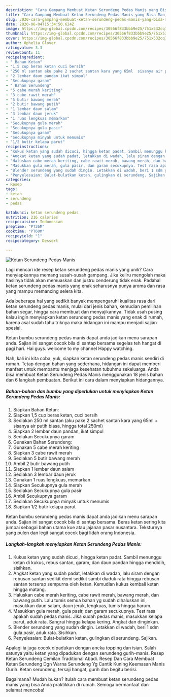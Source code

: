 ```yaml
---
description: "Cara Gampang Membuat Ketan Serundeng Pedas Manis yang Bisa Manjain Lidah"
title: "Cara Gampang Membuat Ketan Serundeng Pedas Manis yang Bisa Manjain Lidah"
slug: 3030-cara-gampang-membuat-ketan-serundeng-pedas-manis-yang-bisa-manjain-lidah
date: 2020-06-04T15:34:50.624Z
image: https://img-global.cpcdn.com/recipes/30566f833bbb9e25/751x532cq70/ketan-serundeng-pedas-manis-foto-resep-utama.jpg
thumbnail: https://img-global.cpcdn.com/recipes/30566f833bbb9e25/751x532cq70/ketan-serundeng-pedas-manis-foto-resep-utama.jpg
cover: https://img-global.cpcdn.com/recipes/30566f833bbb9e25/751x532cq70/ketan-serundeng-pedas-manis-foto-resep-utama.jpg
author: Ophelia Glover
ratingvalue: 3.3
reviewcount: 11
recipeingredient:
- " Bahan Ketan"
- "1,5 cup beras ketan cuci bersih"
- "250 ml santan aku pake 2 sachet santan kara yang 65ml  sisanya air putih biasa hingga total 250ml"
- "2 lembar daun pandan ikat simpul"
- "Secukupnya garam"
- " Bahan Serundeng"
- "5 cabe merah keriting"
- "3 cabe rawit merah"
- "5 butir bawang merah"
- "2 butir bawang putih"
- "1 lembar daun salam"
- "3 lembar daun jeruk"
- "1 ruas lengkuas memarkan"
- "Secukupnya gula merah"
- "Secukupnya gula pasir"
- "Secukupnya garam"
- "Secukupnya minyak untuk menumis"
- "1/2 butir kelapa parut"
recipeinstructions:
- "Kukus ketan yang sudah dicuci, hingga ketan padat. Sambil menunggu ketan di kukus, rebus santan, garam, dan daun pandan hingga mendidih, sisihkan."
- "Angkat ketan yang sudah padat, letakkan di wadah, lalu siram dengan rebusan santan sedikit demi sedikit sambi diaduk rata hingga rebusan santan terserap sempurna oleh ketan. Kemudian kukus kembali ketan hingga matang."
- "Haluskan cabe merah keriting, cabe rawit merah, bawang merah, dan bawang putih. Lalu tumis semua bahan yg sudah dihaluskan ini, masukkan daun salam, daun jeruk, lengkuas, tumis hingga harum."
- "Masukkan gula merah, gula pasir, dan garam secukupnya. Test rasa apakah sudah pedas manis. Jika sudah pedas manis, masukkan kelapa parut, aduk rata. Sangrai hingga kelapa kering. Angkat dan dinginkan."
- "Blender serundeng yang sudah dingin. Letakkan di wadah, beri 1 sdm gula pasir, aduk rata. Sisihkan."
- "Penyelesaian: Bulat-bulatkan ketan, gulingkan di serundeng. Sajikan."
categories:
- Resep
tags:
- ketan
- serundeng
- pedas

katakunci: ketan serundeng pedas 
nutrition: 216 calories
recipecuisine: Indonesian
preptime: "PT36M"
cooktime: "PT60M"
recipeyield: "1"
recipecategory: Dessert

---
```



![Ketan Serundeng Pedas Manis](https://img-global.cpcdn.com/recipes/30566f833bbb9e25/751x532cq70/ketan-serundeng-pedas-manis-foto-resep-utama.jpg)

Lagi mencari ide resep ketan serundeng pedas manis yang unik? Cara menyiapkannya memang susah-susah gampang. Jika keliru mengolah maka hasilnya tidak akan memuaskan dan justru cenderung tidak enak. Padahal ketan serundeng pedas manis yang enak seharusnya punya aroma dan rasa yang mampu memancing selera kita.

Ada beberapa hal yang sedikit banyak mempengaruhi kualitas rasa dari ketan serundeng pedas manis, mulai dari jenis bahan, kemudian pemilihan bahan segar, hingga cara membuat dan menyajikannya. Tidak usah pusing kalau ingin menyiapkan ketan serundeng pedas manis yang enak di rumah, karena asal sudah tahu triknya maka hidangan ini mampu menjadi sajian spesial.

Ketan bumbu serundeng pedas manis dapat anda jadikan menu sarapan anda. Sajian ini sangat cocok bila di santap bersama segelas teh hangat di pagi hari. Hai guys. welcome to my channel Happy watching.


Nah, kali ini kita coba, yuk, siapkan ketan serundeng pedas manis sendiri di rumah. Tetap dengan bahan yang sederhana, hidangan ini dapat memberi manfaat untuk membantu menjaga kesehatan tubuhmu sekeluarga. Anda bisa membuat Ketan Serundeng Pedas Manis menggunakan 18 jenis bahan dan 6 langkah pembuatan. Berikut ini cara dalam menyiapkan hidangannya.

<!--inarticleads1-->

##### Bahan-bahan dan bumbu yang diperlukan untuk menyiapkan Ketan Serundeng Pedas Manis:

1. Siapkan  Bahan Ketan:
1. Siapkan 1,5 cup beras ketan, cuci bersih
1. Sediakan 250 ml santan (aku pake 2 sachet santan kara yang 65ml + sisanya air putih biasa, hingga total 250ml)
1. Siapkan 2 lembar daun pandan, ikat simpul
1. Sediakan Secukupnya garam
1. Gunakan  Bahan Serundeng:
1. Gunakan 5 cabe merah keriting
1. Siapkan 3 cabe rawit merah
1. Sediakan 5 butir bawang merah
1. Ambil 2 butir bawang putih
1. Siapkan 1 lembar daun salam
1. Sediakan 3 lembar daun jeruk
1. Gunakan 1 ruas lengkuas, memarkan
1. Siapkan Secukupnya gula merah
1. Sediakan Secukupnya gula pasir
1. Ambil Secukupnya garam
1. Sediakan Secukupnya minyak untuk menumis
1. Siapkan 1/2 butir kelapa parut


Ketan bumbu serundeng pedas manis dapat anda jadikan menu sarapan anda. Sajian ini sangat cocok bila di santap bersama. Beras ketan sering kita jumpai sebagai bahan utama kue atau jajanan pasar nusantara. Teksturnya yang pulen dan legit sangat cocok bagi lidah orang Indonesia. 

<!--inarticleads2-->

##### Langkah-langkah menyiapkan Ketan Serundeng Pedas Manis:

1. Kukus ketan yang sudah dicuci, hingga ketan padat. Sambil menunggu ketan di kukus, rebus santan, garam, dan daun pandan hingga mendidih, sisihkan.
1. Angkat ketan yang sudah padat, letakkan di wadah, lalu siram dengan rebusan santan sedikit demi sedikit sambi diaduk rata hingga rebusan santan terserap sempurna oleh ketan. Kemudian kukus kembali ketan hingga matang.
1. Haluskan cabe merah keriting, cabe rawit merah, bawang merah, dan bawang putih. Lalu tumis semua bahan yg sudah dihaluskan ini, masukkan daun salam, daun jeruk, lengkuas, tumis hingga harum.
1. Masukkan gula merah, gula pasir, dan garam secukupnya. Test rasa apakah sudah pedas manis. Jika sudah pedas manis, masukkan kelapa parut, aduk rata. Sangrai hingga kelapa kering. Angkat dan dinginkan.
1. Blender serundeng yang sudah dingin. Letakkan di wadah, beri 1 sdm gula pasir, aduk rata. Sisihkan.
1. Penyelesaian: Bulat-bulatkan ketan, gulingkan di serundeng. Sajikan.


Apalagi ia juga cocok dipadukan dengan aneka topping dan isian. Salah satunya yaitu ketan yang dipadukan dengan serundeng gurih-manis. Resep Ketan Serundeng Cemilan Traditional Abadi. Resep Dan Cara Membuat Ketan Serundeng Dgn Warna Serundeng Yg Cantik Kuning Keemasan Manis Gurih. Ketan serundeng, tersaji hangat, gurih dan begitu berisi. 

Bagaimana? Mudah bukan? Itulah cara membuat ketan serundeng pedas manis yang bisa Anda praktikkan di rumah. Semoga bermanfaat dan selamat mencoba!
